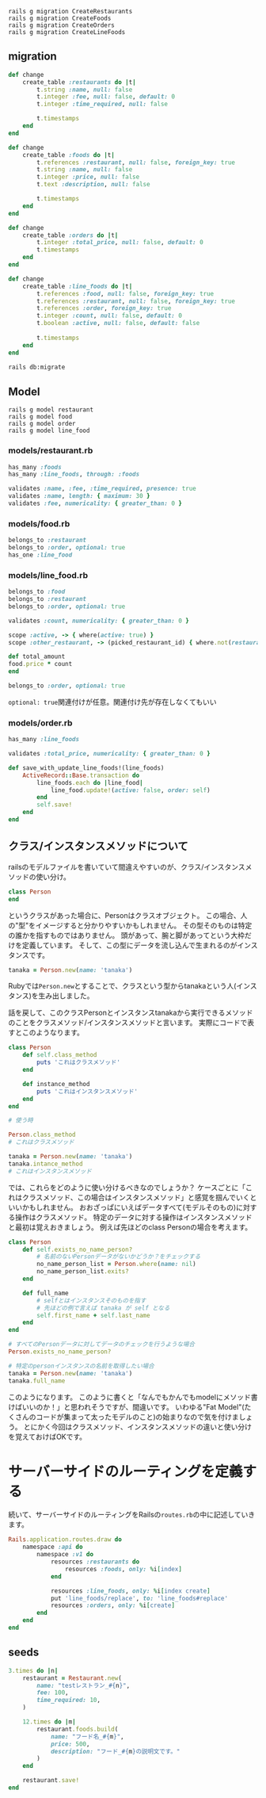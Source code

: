 ```
rails g migration CreateRestaurants
rails g migration CreateFoods
rails g migration CreateOrders
rails g migration CreateLineFoods
```

## migration
```ruby:db/migrate/xxx_create_restaurants.rb
def change
	create_table :restaurants do |t|
		t.string :name, null: false
		t.integer :fee, null: false, default: 0
		t.integer :time_required, null: false

		t.timestamps
	end
end
```

```ruby:db/migrate/xxx_create_foods.rb
def change
	create_table :foods do |t|
		t.references :restaurant, null: false, foreign_key: true
		t.string :name, null: false
		t.integer :price, null: false
		t.text :description, null: false

		t.timestamps
	end
end
```

```ruby:db/migrate/xxxx_create_orders.rb
def change
	create_table :orders do |t|
		t.integer :total_price, null: false, default: 0
		t.timestamps
	end
end
```

```ruby:db/migrate/xxx_create_line_foods.rb
def change
	create_table :line_foods do |t|
		t.references :food, null: false, foreign_key: true
		t.references :restaurant, null: false, foreign_key: true
		t.references :order, foreign_key: true
		t.integer :count, null: false, default: 0
		t.boolean :active, null: false, default: false
		
		t.timestamps
	end
end
```

```bash
rails db:migrate
```

## Model
```
rails g model restaurant
rails g model food
rails g model order
rails g model line_food
```
### models/restaurant.rb
```ruby:app/models/restaurant.rb
has_many :foods
has_many :line_foods, through: :foods

validates :name, :fee, :time_required, presence: true
validates :name, length: { maximum: 30 }
validates :fee, numericality: { greater_than: 0 }
```
### models/food.rb
```ruby:app/models/food.rb
belongs_to :restaurant
belongs_to :order, optional: true
has_one :line_food
```
### models/line_food.rb
```ruby:app/models/line_food.rb
belongs_to :food
belongs_to :restaurant
belongs_to :order, optional: true

validates :count, numericality: { greater_than: 0 }

scope :active, -> { where(active: true) }
scope :other_restaurant, -> (picked_restaurant_id) { where.not(restaurant_id: picked_restaurant_id) }

def total_amount
food.price * count
end
```

```rb
belongs_to :order, optional: true
```
`optional: true`関連付けが任意。関連付け先が存在しなくてもいい
### models/order.rb

```ruby:app/models/order.rb
has_many :line_foods

validates :total_price, numericality: { greater_than: 0 }

def save_with_update_line_foods!(line_foods)
	ActiveRecord::Base.transaction do
		line_foods.each do |line_food|
			line_food.update!(active: false, order: self)
		end
		self.save!
	end
end
```

## クラス/インスタンスメソッドについて
railsのモデルファイルを書いていて間違えやすいのが、クラス/インスタンスメソッドの使い分け。

```rb
class Person
end
```

というクラスがあった場合に、Personはクラスオブジェクト。
この場合、人の"型"をイメージすると分かりやすいかもしれません。
その型そのものは特定の誰かを指すものではありません。
頭があって、腕と脚があってという大枠だけを定義しています。
そして、この型にデータを流し込んで生まれるのがインスタンスです。

```rb
tanaka = Person.new(name: 'tanaka')
```

Rubyでは`Person.new`とすることで、クラスという型からtanakaという人(インスタンス)を生み出しました。

話を戻して、このクラスPersonとインスタンスtanakaから実行できるメソッドのことをクラスメソッド/インスタンスメソッドと言います。
実際にコードで表すとこのようなります。

```rb
class Person
	def self.class_method
		puts 'これはクラスメソッド'
	end

	def instance_method
		puts 'これはインスタンスメソッド'
	end
end

# 使う時

Person.class_method
# これはクラスメソッド

tanaka = Person.new(name: 'tanaka')
tanaka.intance_method
# これはインスタンスメソッド
```

では、これらをどのように使い分けるべきなのでしょうか？
ケースごとに「これはクラスメソッド、この場合はインスタンスメソッド」と感覚を掴んでいくといいかもしれません。
おおざっぱにいえばデータすべて(モデルそのもの)に対する操作はクラスメソッド。
特定のデータに対する操作はインスタンスメソッドと最初は覚えおきましょう。
例えば先ほどのclass Personの場合を考えます。

```rb
class Person
	def self.exists_no_name_person?
		# 名前のないPersonデータがないかどうか？をチェックする
		no_name_person_list = Person.where(name: nil)
		no_name_person_list.exits?
	end

	def full_name
		# selfとはインスタンスそのものを指す
		# 先ほどの例で言えば tanaka が self となる
		self.first_name + self.last_name
	end
end

# すべてのPersonデータに対してデータのチェックを行うような場合
Person.exists_no_name_person?

# 特定のpersonインスタンスの名前を取得したい場合
tanaka = Person.new(name: 'tanaka')
tanaka.full_name
```

このようになります。
このように書くと「なんでもかんでもmodelにメソッド書けばいいのか！」と思われそうですが、間違いです。
いわゆる"Fat Model"(たくさんのコードが集まって太ったモデルのこと)の始まりなので気を付けましょう。
とにかく今回はクラスメソッド、インスタンスメソッドの違いと使い分けを覚えておけばOKです。

# サーバーサイドのルーティングを定義する
続いて、サーバーサイドのルーティングをRailsの`routes.rb`の中に記述していきます。

```ruby:config/routes.rb
Rails.application.routes.draw do
	namespace :api do
		namespace :v1 do
			resources :restaurants do
				resources :foods, only: %i[index]
			end

			resources :line_foods, only: %i[index create]
			put 'line_foods/replace', to: 'line_foods#replace'
			resources :orders, only: %i[create]
		end
	end
end
```

## seeds

```ruby:db/seeds.rb
3.times do |n|
	restaurant = Restaurant.new(
		name: "testレストラン_#{n}",
		fee: 100,
		time_required: 10,
	)

	12.times do |m|
		restaurant.foods.build(
			name: "フード名_#{m}",
			price: 500,
			description: "フード_#{m}の説明文です。"
		)
	end

	restaurant.save!
end
```

